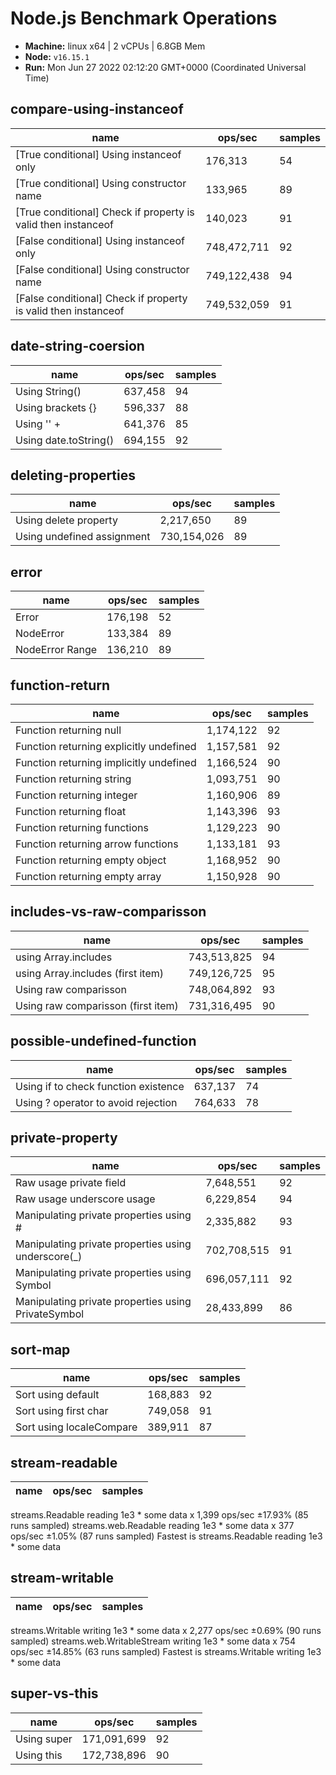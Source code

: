 # Node.js Benchmark Operations

* __Machine:__ linux x64 | 2 vCPUs | 6.8GB Mem
* __Node:__ `v16.15.1`
* __Run:__ Mon Jun 27 2022 02:12:20 GMT+0000 (Coordinated Universal Time)

## compare-using-instanceof

|name|ops/sec|samples|
|-|-|-|
|[True conditional] Using instanceof only|176,313|54|
|[True conditional] Using constructor name|133,965|89|
|[True conditional] Check if property is valid then instanceof |140,023|91|
|[False conditional] Using instanceof only|748,472,711|92|
|[False conditional] Using constructor name|749,122,438|94|
|[False conditional] Check if property is valid then instanceof |749,532,059|91|

## date-string-coersion

|name|ops/sec|samples|
|-|-|-|
|Using String()|637,458|94|
|Using brackets {}|596,337|88|
|Using '' + |641,376|85|
|Using date.toString()|694,155|92|

## deleting-properties

|name|ops/sec|samples|
|-|-|-|
|Using delete property|2,217,650|89|
|Using undefined assignment|730,154,026|89|

## error

|name|ops/sec|samples|
|-|-|-|
|Error|176,198|52|
|NodeError|133,384|89|
|NodeError Range|136,210|89|

## function-return

|name|ops/sec|samples|
|-|-|-|
|Function returning null|1,174,122|92|
|Function returning explicitly undefined|1,157,581|92|
|Function returning implicitly undefined|1,166,524|90|
|Function returning string|1,093,751|90|
|Function returning integer|1,160,906|89|
|Function returning float|1,143,396|93|
|Function returning functions|1,129,223|90|
|Function returning arrow functions|1,133,181|93|
|Function returning empty object|1,168,952|90|
|Function returning empty array|1,150,928|90|

## includes-vs-raw-comparisson

|name|ops/sec|samples|
|-|-|-|
|using Array.includes|743,513,825|94|
|using Array.includes (first item)|749,126,725|95|
|Using raw comparisson|748,064,892|93|
|Using raw comparisson (first item)|731,316,495|90|

## possible-undefined-function

|name|ops/sec|samples|
|-|-|-|
|Using if to check function existence|637,137|74|
|Using ? operator to avoid rejection|764,633|78|

## private-property

|name|ops/sec|samples|
|-|-|-|
|Raw usage private field|7,648,551|92|
|Raw usage underscore usage|6,229,854|94|
|Manipulating private properties using #|2,335,882|93|
|Manipulating private properties using underscore(_)|702,708,515|91|
|Manipulating private properties using Symbol|696,057,111|92|
|Manipulating private properties using PrivateSymbol|28,433,899|86|

## sort-map

|name|ops/sec|samples|
|-|-|-|
|Sort using default|168,883|92|
|Sort using first char|749,058|91|
|Sort using localeCompare|389,911|87|

## stream-readable

|name|ops/sec|samples|
|-|-|-|
streams.Readable reading 1e3 * some data x 1,399 ops/sec ±17.93% (85 runs sampled)
streams.web.Readable reading 1e3 * some data x 377 ops/sec ±1.05% (87 runs sampled)
Fastest is streams.Readable reading 1e3 * some data

## stream-writable

|name|ops/sec|samples|
|-|-|-|
streams.Writable writing 1e3 * some data x 2,277 ops/sec ±0.69% (90 runs sampled)
streams.web.WritableStream writing 1e3 * some data x 754 ops/sec ±14.85% (63 runs sampled)
Fastest is streams.Writable writing 1e3 * some data

## super-vs-this

|name|ops/sec|samples|
|-|-|-|
|Using super|171,091,699|92|
|Using this|172,738,896|90|
